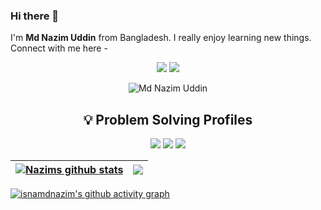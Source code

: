 
### Hi there 👋

I'm **Md Nazim Uddin** from Bangladesh. I really enjoy learning new things. Connect with me here -
<p align="center">
<a href="https://www.facebook.com/isnamdnazim"><img src="https://img.shields.io/badge/Facebook-1877F2?style=for-the-badge&logo=facebook&logoColor=white"/></a>
<a href="https://www.linkedin.com/in/isnamdnazim/"><img src="https://img.shields.io/badge/LinkedIn-0077B5?style=for-the-badge&logo=linkedin&logoColor=white"/></a>
</p>
<p align="center"> <img src="https://komarev.com/ghpvc/?username=isnamdnazim" alt="Md Nazim Uddin" /> </p>
<h2 align="center">💡 Problem Solving Profiles </h2>
<p align="center">
<a href="https://www.hackerrank.com/isnamdnazim"><img src="https://img.shields.io/badge/hackerrank-2FC866?&style=for-the-badge&logo=hackerrank&logoColor=white"/></a>
<a href="https://codeforces.com/profile/isnamdnazim"><img src="https://img.shields.io/badge/codeforces-yellow?&style=for-the-badge&logo=codeforces&logoColor=white"/></a>
<a href="https://leetcode.com/isnamdnazim/"><img src="https://img.shields.io/badge/-LeetCode-FFA116?style=for-the-badge&logo=LeetCode&logoColor=black"/></a>
</p>

| <a href="https://github.com/isnamdnazim/github-readme-stats"><img align="center" src="https://github-readme-stats.vercel.app/api?username=isnamdnazim&theme=buefy&show_icons=true&hide_border=true" alt="Nazims github stats" /></a> | <a href="https://github.com/isnamdnazim/github-readme-stats"><img align="center" src="https://github-readme-stats.vercel.app/api/top-langs/?username=isnamdnazim&layout=compact&theme=buefy&hide_border=true" /></a> |
| ------------- | ------------- |


[![isnamdnazim's github activity graph](https://activity-graph.herokuapp.com/graph?username=isnamdnazim&theme=github&line=24292e&point=24292e&area=true&hide_border=false)](https://github.com/isnamdnazim)





